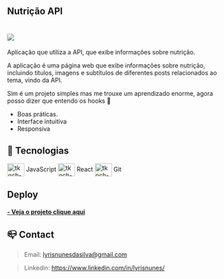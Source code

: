 ## Nutrição API

<h1 text="center"><img src="img/gif.gif"></h1>

Aplicação que utiliza a API, que exibe informações sobre nutrição.

A aplicação é uma página web que exibe informações sobre nutrição, incluindo títulos, imagens e subtítulos de diferentes posts relacionados ao tema, vindo da API.

Sim é um projeto simples mas me trouxe um aprendizado enorme, agora posso dizer que entendo os hooks 💙

- Boas práticas.
- Interface intuitiva
- Responsiva

## 🔧 Tecnologias

<img align="center" alt="tkoch-javascript" height="30" width="40" src="https://cdn.jsdelivr.net/gh/devicons/devicon/icons/javascript/javascript-original.svg" /> JavaScript <img align="center" alt="tkoch-react" height="30" width="40" src="https://cdn.jsdelivr.net/gh/devicons/devicon/icons/react/react-original.svg" /> React
<img align="center" alt="tkoch-git" height="30" width="40" src="https://cdn.jsdelivr.net/gh/devicons/devicon/icons/git/git-original.svg" /> Git


## Deploy 

 <h4>
        <a href="https://nutricao-api-react.vercel.app/"> - Veja o projeto clique aqui </a>
</h3>

## 📪 Contact

>Email: lyrisnunesdasilva@gmail.com

>Linkedin: https://www.linkedin.com/in/lyrisnunes/

